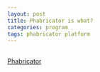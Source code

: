 ```yaml
---
layout: post
title: Phabricator is what?
categories: program
tags: phabricator platform
---
```


## 
[Phabricator](http://phabricator.org/)